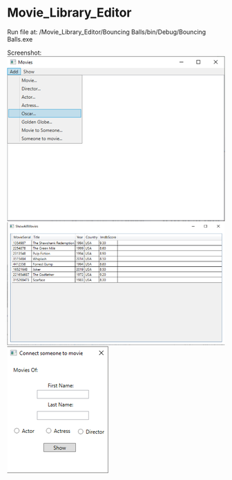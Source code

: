 # Movie_Library_Editor
  
Run file at: /Movie_Library_Editor/Bouncing Balls/bin/Debug/Bouncing Balls.exe  
  
 Screenshot:  
![Alt text](/Screenshots/Screenshot1.png?raw=true "Show Options")  
![Alt text](/Screenshots/Screenshot2.png?raw=true "All Movies")  
![Alt text](/Screenshots/Screenshot3.png?raw=true "Connect Actor")  

